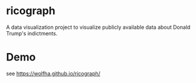 # ricograph

A data visualization project to visualize publicly available data about Donald Trump's indictments.

# Demo

see https://wolfha.github.io/ricograph/
